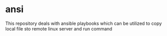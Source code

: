 # ansi
This repository deals with ansible playbooks which can be utilized to copy local file sto remote linux server and run command
